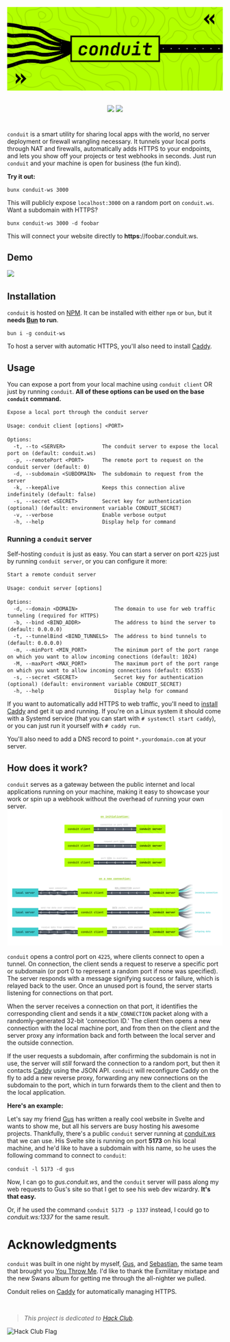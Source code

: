 <div align="center">

<img src="https://raw.githubusercontent.com/scherepi/conduit/main/.github/header.png" alt="Conduit">

<br>

<br>

[![][npm-shield]][npm-link]
[![][last-updated-shield]][npm-link]
</div>

<!-- for a divider line -->
<h1 align="center"></h1>


`conduit` is a smart utility for sharing local apps with the world, no server deployment or firewall wrangling necessary. It tunnels your local ports through NAT and firewalls, automatically adds HTTPS to your endpoints, and lets you show off your projects or test webhooks in seconds. Just run `conduit` and your machine is open for business (the fun kind).

**Try it out:**

```
bunx conduit-ws 3000
```

This will publicly expose `localhost:3000` on a random port on `conduit.ws`. Want a subdomain with HTTPS?

```
bunx conduit-ws 3000 -d foobar
```

This will connect your website directly to **https**://foobar.conduit.ws.

## Demo

<a href="https://asciinema.org/a/722341" target="_blank"><img src="https://asciinema.org/a/722341.svg" /></a>

## Installation

<!-- is bun a requirement? mention here -->
`conduit` is hosted on [NPM](https://www.npmjs.com/package/conduit-ws). It can be installed with either `npm` or `bun`, but it **needs [Bun](https://bun.sh/) to run**.

```
bun i -g conduit-ws
```

To host a server with automatic HTTPS, you'll also need to install [Caddy](https://caddyserver.com/).

## Usage

You can expose a port from your local machine using `conduit client` OR just by running `conduit`. __All of these options can be used on the base `conduit` command.__

```fish
Expose a local port through the conduit server

Usage: conduit client [options] <PORT>

Options:
  -t, --to <SERVER>            The conduit server to expose the local port on (default: conduit.ws)
  -p, --remotePort <PORT>      The remote port to request on the conduit server (default: 0)
  -d, --subdomain <SUBDOMAIN>  The subdomain to request from the server
  -k, --keepAlive              Keeps this connection alive indefinitely (default: false)
  -s, --secret <SECRET>        Secret key for authentication (optional) (default: environment variable CONDUIT_SECRET)
  -v, --verbose                Enable verbose output
  -h, --help                   Display help for command
```

### Running a `conduit` server

Self-hosting `conduit` is just as easy. You can start a server on port `4225` just by running `conduit server`, or you can configure it more:

```fish
Start a remote conduit server

Usage: conduit server [options]

Options:
  -d, --domain <DOMAIN>            The domain to use for web traffic tunneling (required for HTTPS)
  -b, --bind <BIND_ADDR>           The address to bind the server to (default: 0.0.0.0)
  -t, --tunnelBind <BIND_TUNNELS>  The address to bind tunnels to (default: 0.0.0.0)
  -m, --minPort <MIN_PORT>         The minimum port of the port range on which you want to allow incoming conections (default: 1024)
  -M, --maxPort <MAX_PORT>         The maximum port of the port range on which you want to allow incoming connections (default: 65535)
  -s, --secret <SECRET>            Secret key for authentication (optional) (default: environment variable CONDUIT_SECRET)
  -h, --help                       Display help for command
```

If you want to automatically add HTTPS to web traffic, you'll need to [install Caddy](https://github.com/caddyserver/caddy#install) and get it up and running. If you're on a Linux system it should come with a Systemd service (that you can start with `# systemctl start caddy`), or you can just run it yourself with `# caddy run`.

You'll also need to add a DNS record to point `*.yourdomain.com` at your server.

## How does it work?

`conduit` serves as a gateway between the public internet and local applications running on your machine, making it easy to showcase your work or spin up a webhook without the overhead of running your own server.
![`conduit` networking diagram](https://raw.githubusercontent.com/scherepi/conduit/main/.github/protocol-diagram.png)

`conduit` opens a control port on `4225`, where clients connect to open a tunnel. On connection, the client sends a request to reserve a specific port or subdomain (or port 0 to represent a random port if none was specified). The server responds with a message signifying success or failure, which is relayed back to the user. Once an unused port is found, the server starts listening for connections on that port.

When the server receives a connection on that port, it identifies the corresponding client and sends it a `NEW_CONNECTION` packet along with a randomly-generated 32-bit 'connection ID.' The client then opens a new connection with the local machine port, and from then on the client and the server proxy any information back and forth between the local server and the outside connection.

If the user requests a subdomain, after confirming the subdomain is not in use, the server will *still* forward the connection to a random port, but then it contacts [Caddy](https://caddyserver.com/) using the JSON API. `conduit` will reconfigure Caddy on the fly to add a new reverse proxy, forwarding any new connections on the subdomain to the port, which in turn forwards them to the client and then to the local application.

**Here's an example:**

Let's say my friend [Gus](https://github.com/gusruben) has written a really cool website in Svelte and wants to show me, but all his servers are busy hosting his awesome projects. Thankfully, there's a public `conduit` server running at [conduit.ws](https://conduit.ws) that we can use. His Svelte site is running on port **5173** on his local machine, and he'd like to have a subdomain with his name, so he uses the following command to connect to `conduit`:

`conduit -l 5173 -d gus`

Now, I can go to _gus.conduit.ws_, and the `conduit` server will pass along my web requests to Gus's site so that I get to see his web dev wizardry. **It's that easy.**

Or, if he used the command `conduit 5173 -p 1337` instead, I could go to _conduit.ws:1337_ for the same result.


# Acknowledgments

`conduit` was built in one night by myself, [Gus](https://github.com/gusruben), and [Sebastian](https://github.com/XDagging), the same team that brought you [You Throw Me](https://github.com/gusruben/you-throw-me). I'd like to thank the Exmilitary mixtape and the new Swans album for getting me through the all-nighter we pulled.

Conduit relies on [Caddy](https://caddyserver.com/) for automatically managing HTTPS.

<br>

> *This project is dedicated to [Hack Club](https://hackclub.com).*

<img src="https://assets.hackclub.com/flag-standalone.png" alt="Hack Club Flag" height="64">

[npm-shield]: https://img.shields.io/npm/v/conduit-ws?style=flat-square&color=%23b2ff00
[last-updated-shield]: https://img.shields.io/npm/last-update/conduit-ws?style=flat-square&color=%23b2ff00
[npm-link]: https://www.npmjs.com/package/conduit-ws
